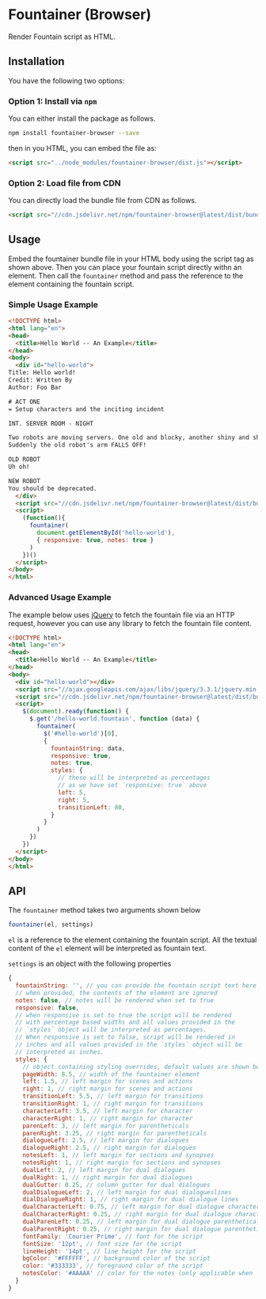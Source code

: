 # Fountainer (Browser)

Render Fountain script as HTML.

## Installation
You have the following two options:
### Option 1: Install via `npm`
You can either install the package as follows.
```bash
npm install fountainer-browser --save
```
then in you HTML, you can embed the file as:
```html
<script src="../node_modules/fountainer-browser/dist.js"></script>
```

### Option 2: Load file from CDN
You can directly load the bundle file from CDN as follows.
```html
<script src="//cdn.jsdelivr.net/npm/fountainer-browser@latest/dist/bundle.js"></script>
```

## Usage
Embed the fountainer bundle file in your HTML body using the script tag as shown above. Then you can place your fountain script directly withn an element. Then call the `fountainer` method and pass the reference to the element containing the fountain script.

### Simple Usage Example
```html
<!DOCTYPE html>
<html lang="en">
<head>
  <title>Hello World -- An Example</title>
</head>
<body>
  <div id="hello-world">
Title: Hello world!
Credit: Written By
Author: Foo Bar

# ACT ONE
= Setup characters and the inciting incident

INT. SERVER ROOM - NIGHT

Two robots are moving servers. One old and blocky, another shiny and sharp.
Suddenly the old robot's arm FALLS OFF!

OLD ROBOT
Uh oh!

NEW ROBOT
You should be deprecated.
  </div>
  <script src="//cdn.jsdelivr.net/npm/fountainer-browser@latest/dist/bundle.js"></script>
  <script>
    (function(){
      fountainer(
        document.getElementById('hello-world'),
        { responsive: true, notes: true }
      )
    })()
  </script>
</body>
</html>
```

### Advanced Usage Example
The example below uses [jQuery](https://api.jquery.com/jquery.get/) to fetch the fountain file via an HTTP request, however you can use any library to fetch the fountain file content.
```html
<!DOCTYPE html>
<html lang="en">
<head>
  <title>Hello World -- An Example</title>
</head>
<body>
  <div id="hello-world"></div>
  <script src="//ajax.googleapis.com/ajax/libs/jquery/3.3.1/jquery.min.js"></script>
  <script src="//cdn.jsdelivr.net/npm/fountainer-browser@latest/dist/bundle.js"></script>
  <script>
    $(document).ready(function() {
      $.get('/hello-world.fountain', function (data) {
        fountainer(
          $('#hello-world')[0],
          { 
            fountainString: data,
            responsive: true,
            notes: true,
            styles: {
              // these will be interpreted as percentages
              // as we have set `responsive: true` above
              left: 5,
              right: 5,
              transitionLeft: 80,
            }
          }
        )
      })
    })
  </script>
</body>
</html>
```

## API

The `fountainer` method takes two arguments shown below
```js
fountainer(el, settings)
```
`el` is a reference to the element containing the fountain script. All the textual content of the `el` element will be interpreted as fountain text.

`settings` is an object with the following properties
```js
{
  fountainString: '', // you can provide the fountain script text here
  // when provided, the contents of the element are ignored
  notes: false, // notes will be rendered when set to true
  responsive: false,
  // when responsive is set to true the script will be rendered
  // with percentage based widths and all values provided in the
  // `styles` object will be interpreted as percentages.
  // When responsive is set to false, script will be rendered in
  // inches and all values provided in the `styles` object will be
  // interpreted as inches.
  styles: {
    // object containing styling overrides, default values are shown below
    pageWidth: 8.5, // width of the fountainer element
    left: 1.5, // left margin for scenes and actions 
    right: 1, // right margin for scenes and actions
    transitionLeft: 5.5, // left margin for transitions
    transitionRight: 1, // right margin for transitions
    characterLeft: 3.5, // left margin for character
    characterRight: 1, // right margin for character
    parenLeft: 3, // left margin for parentheticals
    parenRight: 3.25, // right margin for parentheticals
    dialogueLeft: 2.5, // left margin for dialogues
    dialogueRight: 2.5, // right margin for dialogues
    notesLeft: 1, // left margin for sections and synopses
    notesRight: 1, // right margin for sections and synopses
    dualLeft: 2, // left margin for dual dialogues
    dualRight: 1, // right margin for dual dialogues
    dualGutter: 0.25, // column gutter for dual dialogues
    dualDialogueLeft: 2, // left margin for dual dialogueslines
    dialDialogueRight: 1, // right margin for dual dialogue lines
    dualCharacterLeft: 0.75, // left margin for dual dialogue character
    dualCharacterRight: 0.25, // right margin for dual dialogue character
    dualParenLeft: 0.25, // left margin for dual dialogue parentheticals
    dualParentRight: 0.25, // right margin for dual dialogue parentheticals
    fontFamily: 'Courier Prime', // font for the script
    fontSize: '12pt', // font size for the script
    lineHeight: '14pt', // line height for the script
    bgColor: '#FFFFFF', // background color of the script
    color: '#333333', // foreground color of the script
    notesColor: '#AAAAA' // color for the notes (only applicable when `notes` is true)
  }
}
```
